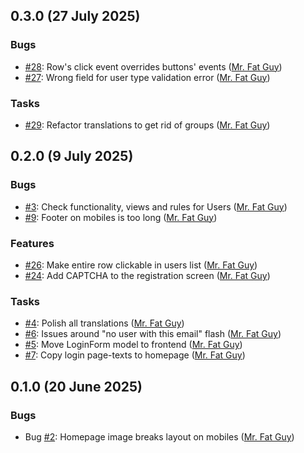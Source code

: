 ## 0.3.0 (27 July 2025)

### Bugs

- [#28](https://github.com/niner-games/magiedit.web/issues/28): Row's click event overrides buttons' events ([Mr. Fat Guy](https://github.com/mrfatguy))
- [#27](https://github.com/niner-games/magiedit.web/issues/27): Wrong field for user type validation error ([Mr. Fat Guy](https://github.com/mrfatguy))

### Tasks

- [#29](https://github.com/niner-games/magiedit.web/issues/29): Refactor translations to get rid of groups ([Mr. Fat Guy](https://github.com/mrfatguy))

## 0.2.0 (9 July 2025)

### Bugs

- [#3](https://github.com/niner-games/magiedit.web/issues/3): Check functionality, views and rules for Users ([Mr. Fat Guy](https://github.com/mrfatguy))
- [#9](https://github.com/niner-games/magiedit.web/issues/9): Footer on mobiles is too long ([Mr. Fat Guy](https://github.com/mrfatguy))

### Features

- [#26](https://github.com/niner-games/magiedit.web/issues/26): Make entire row clickable in users list ([Mr. Fat Guy](https://github.com/mrfatguy))
- [#24](https://github.com/niner-games/magiedit.web/issues/24): Add CAPTCHA to the registration screen ([Mr. Fat Guy](https://github.com/mrfatguy))

### Tasks

- [#4](https://github.com/niner-games/magiedit.web/issues/4): Polish all translations ([Mr. Fat Guy](https://github.com/mrfatguy))
- [#6](https://github.com/niner-games/magiedit.web/issues/6): Issues around "no user with this email" flash ([Mr. Fat Guy](https://github.com/mrfatguy))
- [#5](https://github.com/niner-games/magiedit.web/issues/5): Move LoginForm model to frontend ([Mr. Fat Guy](https://github.com/mrfatguy))
- [#7](https://github.com/niner-games/magiedit.web/issues/7): Copy login page-texts to homepage ([Mr. Fat Guy](https://github.com/mrfatguy))

## 0.1.0 (20 June 2025)

### Bugs

- Bug [#2](https://github.com/niner-games/magiedit.web/issues/2): Homepage image breaks layout on mobiles ([Mr. Fat Guy](https://github.com/mrfatguy))